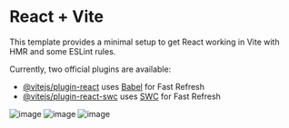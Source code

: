 # React + Vite

This template provides a minimal setup to get React working in Vite with HMR and some ESLint rules.

Currently, two official plugins are available:

- [@vitejs/plugin-react](https://github.com/vitejs/vite-plugin-react/blob/main/packages/plugin-react/README.md) uses [Babel](https://babeljs.io/) for Fast Refresh
- [@vitejs/plugin-react-swc](https://github.com/vitejs/vite-plugin-react-swc) uses [SWC](https://swc.rs/) for Fast Refresh

![image](https://github.com/abhishekgit03/Bookify/assets/92089364/9484940f-bab5-4d9c-81d7-66c5786fd1ee)
![image](https://github.com/abhishekgit03/Bookify/assets/92089364/1654b1bb-869f-4981-be5d-fba0e05b5f52)
![image](https://github.com/abhishekgit03/Bookify/assets/92089364/9175819e-4dee-41a1-a220-dd313a13c7e6)


